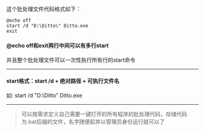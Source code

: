 这个批处理文件代码格式如下：


    @echo off
    start /d "D:\Ditto\" Ditto.exe
    exit
    


#### @echo off和exit两行中间可以有多行start
并且整个批处理文件可以一次性执行所有行的start命令

---

#### start格式：start /d + 绝对路径 + 可执行文件名

如: start /d "D:\Ditto\" Ditto.exe

---

> 可以按需求定义自己需要一键打开的所有程序的批处理代码，存储代码为.bat后缀的文件，名字随便起并以管理员身份运行就可以了